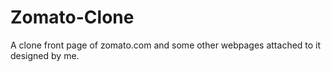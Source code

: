 # Zomato-Clone
A clone front page of zomato.com and some other webpages attached to it designed by me.
